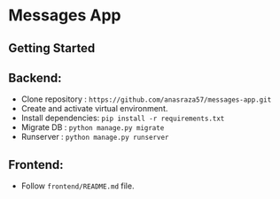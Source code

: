 # Messages App

## Getting Started

## Backend:
- Clone repository : `https://github.com/anasraza57/messages-app.git`
- Create and activate virtual environment.
- Install dependencies: `pip install -r requirements.txt`
- Migrate DB : `python manage.py migrate`
- Runserver : `python manage.py runserver`

## Frontend:
- Follow `frontend/README.md` file.
